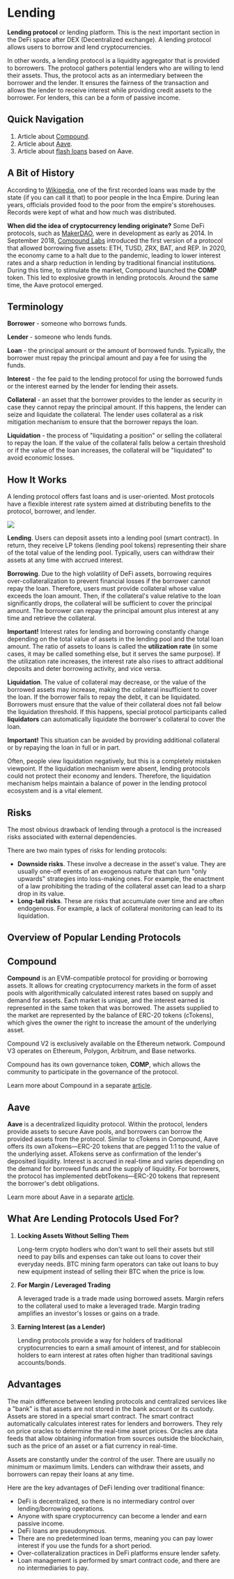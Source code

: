 # Lending

**Lending protocol** or lending platform. This is the next important section in the DeFi space after DEX (Decentralized exchange). A lending protocol allows users to borrow and lend cryptocurrencies.

In other words, a lending protocol is a liquidity aggregator that is provided to borrowers. The protocol gathers potential lenders who are willing to lend their assets. Thus, the protocol acts as an intermediary between the borrower and the lender. It ensures the fairness of the transaction and allows the lender to receive interest while providing credit assets to the borrower. For lenders, this can be a form of passive income.

## Quick Navigation

1. Article about [Compound](./compound/README.md).
2. Article about [Aave](./aave/README.md).
3. Article about [flash loans](./aave/flash-loans/README.md) based on Aave.

## A Bit of History

According to [Wikipedia](https://en.wikipedia.org/wiki/Loan#Loans_in_the_Inca_Empire), one of the first recorded loans was made by the state (if you can call it that) to poor people in the Inca Empire. During lean years, officials provided food to the poor from the empire's storehouses. Records were kept of what and how much was distributed.

**When did the idea of cryptocurrency lending originate?** Some DeFi protocols, such as [MakerDAO](https://makerdao.com), were in development as early as 2014. In September 2018, [Compound Labs](https://compound.finance/) introduced the first version of a protocol that allowed borrowing five assets: ETH, TUSD, ZRX, BAT, and REP. In 2020, the economy came to a halt due to the pandemic, leading to lower interest rates and a sharp reduction in lending by traditional financial institutions. During this time, to stimulate the market, Compound launched the **COMP** token. This led to explosive growth in lending protocols. Around the same time, the Aave protocol emerged.

## Terminology

**Borrower** - someone who borrows funds.

**Lender** - someone who lends funds.

**Loan** - the principal amount or the amount of borrowed funds. Typically, the borrower must repay the principal amount and pay a fee for using the funds.

**Interest** - the fee paid to the lending protocol for using the borrowed funds or the interest earned by the lender for lending their assets.

**Collateral** - an asset that the borrower provides to the lender as security in case they cannot repay the principal amount. If this happens, the lender can seize and liquidate the collateral. The lender uses collateral as a risk mitigation mechanism to ensure that the borrower repays the loan.

**Liquidation** - the process of "liquidating a position" or selling the collateral to repay the loan. If the value of the collateral falls below a certain threshold or if the value of the loan increases, the collateral will be "liquidated" to avoid economic losses.

## How It Works

A lending protocol offers fast loans and is user-oriented. Most protocols have a flexible interest rate system aimed at distributing benefits to the protocol, borrower, and lender.

![](./images/lending-protocol.png)

**Lending**. Users can deposit assets into a lending pool (smart contract). In return, they receive LP tokens (lending pool tokens) representing their share of the total value of the lending pool. Typically, users can withdraw their assets at any time with accrued interest.

**Borrowing**. Due to the high volatility of DeFi assets, borrowing requires over-collateralization to prevent financial losses if the borrower cannot repay the loan. Therefore, users must provide collateral whose value exceeds the loan amount. Then, if the collateral's value relative to the loan significantly drops, the collateral will be sufficient to cover the principal amount. The borrower can repay the principal amount plus interest at any time and retrieve the collateral.

**Important!** Interest rates for lending and borrowing constantly change depending on the total value of assets in the lending pool and the total loan amount. The ratio of assets to loans is called the **utilization rate** (in some cases, it may be called something else, but it serves the same purpose). If the utilization rate increases, the interest rate also rises to attract additional deposits and deter borrowing activity, and vice versa.

**Liquidation**. The value of collateral may decrease, or the value of the borrowed assets may increase, making the collateral insufficient to cover the loan. If the borrower fails to repay the debt, it can be liquidated. Borrowers must ensure that the value of their collateral does not fall below the liquidation threshold. If this happens, special protocol participants called **liquidators** can automatically liquidate the borrower's collateral to cover the loan.

**Important!** This situation can be avoided by providing additional collateral or by repaying the loan in full or in part.

Often, people view liquidation negatively, but this is a completely mistaken viewpoint. If the liquidation mechanism were absent, lending protocols could not protect their economy and lenders. Therefore, the liquidation mechanism helps maintain a balance of power in the lending protocol ecosystem and is a vital element.

## Risks

The most obvious drawback of lending through a protocol is the increased risks associated with external dependencies.

There are two main types of risks for lending protocols:
- **Downside risks**. These involve a decrease in the asset's value. They are usually one-off events of an exogenous nature that can turn "only upwards" strategies into loss-making ones. For example, the enactment of a law prohibiting the trading of the collateral asset can lead to a sharp drop in its value.
- **Long-tail risks**. These are risks that accumulate over time and are often endogenous. For example, a lack of collateral monitoring can lead to its liquidation.

## Overview of Popular Lending Protocols

## Compound

**Compound** is an EVM-compatible protocol for providing or borrowing assets.
It allows for creating cryptocurrency markets in the form of asset pools with algorithmically calculated interest rates based on supply and demand for assets. Each market is unique, and the interest earned is represented in the same token that was borrowed. The assets supplied to the market are represented by the balance of ERC-20 tokens (cTokens), which gives the owner the right to increase the amount of the underlying asset.

Compound V2 is exclusively available on the Ethereum network.
Compound V3 operates on Ethereum, Polygon, Arbitrum, and Base networks.

Compound has its own governance token, **COMP**, which allows the community to participate in the governance of the protocol.

Learn more about Compound in a separate [article](./compound/README.md).

## Aave

**Aave** is a decentralized liquidity protocol. Within the protocol, lenders provide assets to secure Aave pools, and borrowers can borrow the provided assets from the protocol. Similar to cTokens in Compound, Aave offers its own aTokens—ERC-20 tokens that are pegged 1:1 to the value of the underlying asset.
ATokens serve as confirmation of the lender's deposited liquidity. Interest is accrued in real-time and varies depending on the demand for borrowed funds and the supply of liquidity. For borrowers, the protocol has implemented debtTokens—ERC-20 tokens that represent the borrower's debt obligations.

Learn more about Aave in a separate [article](./aave/README.md).

## What Are Lending Protocols Used For?

1. **Locking Assets Without Selling Them**

    Long-term crypto hodlers who don't want to sell their assets but still need to pay bills and expenses can take out loans to cover their everyday needs. BTC mining farm operators can take out loans to buy new equipment instead of selling their BTC when the price is low.

2. **For Margin / Leveraged Trading**

    A leveraged trade is a trade made using borrowed assets. Margin refers to the collateral used to make a leveraged trade. Margin trading amplifies an investor's losses or gains on a trade.

3. **Earning Interest (as a Lender)**

    Lending protocols provide a way for holders of traditional cryptocurrencies to earn a small amount of interest, and for stablecoin holders to earn interest at rates often higher than traditional savings accounts/bonds.

## Advantages

The main difference between lending protocols and centralized services like a "bank" is that assets are not stored in the bank account or its custody. Assets are stored in a special smart contract. The smart contract automatically calculates interest rates for lenders and borrowers. They rely on price oracles to determine the real-time asset prices. Oracles are data feeds that allow obtaining information from sources outside the blockchain, such as the price of an asset or a fiat currency in real-time.

Assets are constantly under the control of the user. There are usually no minimum or maximum limits. Lenders can withdraw their assets, and borrowers can repay their loans at any time.

Here are the key advantages of DeFi lending over traditional finance:

- DeFi is decentralized, so there is no intermediary control over lending/borrowing operations.
- Anyone with spare cryptocurrency can become a lender and earn passive income.
- DeFi loans are pseudonymous.
- There are no predetermined loan terms, meaning you can pay lower interest if you use the funds for a short period.
- Over-collateralization practices in DeFi platforms ensure lender safety.
- Loan management is performed by smart contract code, and there are no intermediaries to pay.
